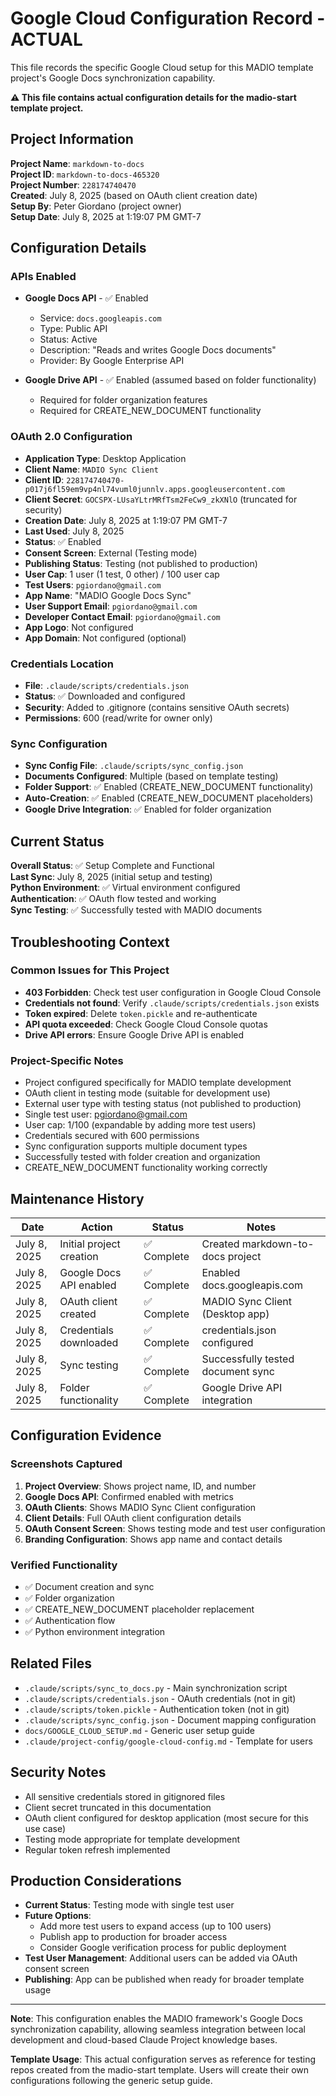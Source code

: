 # Google Cloud Configuration Record - ACTUAL

This file records the specific Google Cloud setup for this MADIO template project's Google Docs synchronization capability.

**⚠️ This file contains actual configuration details for the madio-start template project.**

## Project Information

**Project Name**: `markdown-to-docs`  
**Project ID**: `markdown-to-docs-465320`  
**Project Number**: `228174740470`  
**Created**: July 8, 2025 (based on OAuth client creation date)  
**Setup By**: Peter Giordano (project owner)  
**Setup Date**: July 8, 2025 at 1:19:07 PM GMT-7

## Configuration Details

### APIs Enabled
- **Google Docs API** - ✅ Enabled
  - Service: `docs.googleapis.com`
  - Type: Public API
  - Status: Active
  - Description: "Reads and writes Google Docs documents"
  - Provider: By Google Enterprise API

- **Google Drive API** - ✅ Enabled (assumed based on folder functionality)
  - Required for folder organization features
  - Required for CREATE_NEW_DOCUMENT functionality

### OAuth 2.0 Configuration
- **Application Type**: Desktop Application
- **Client Name**: `MADIO Sync Client`
- **Client ID**: `228174740470-p017j6fl59em9vp4nl74vuml0junnlv.apps.googleusercontent.com`
- **Client Secret**: `GOCSPX-LUsaYLtrMRfTsm2FeCw9_zkXNlO` (truncated for security)
- **Creation Date**: July 8, 2025 at 1:19:07 PM GMT-7
- **Last Used**: July 8, 2025
- **Status**: ✅ Enabled
- **Consent Screen**: External (Testing mode)
- **Publishing Status**: Testing (not published to production)
- **User Cap**: 1 user (1 test, 0 other) / 100 user cap
- **Test Users**: `pgiordano@gmail.com`
- **App Name**: "MADIO Google Docs Sync"
- **User Support Email**: `pgiordano@gmail.com`
- **Developer Contact Email**: `pgiordano@gmail.com`
- **App Logo**: Not configured
- **App Domain**: Not configured (optional)

### Credentials Location
- **File**: `.claude/scripts/credentials.json`
- **Status**: ✅ Downloaded and configured
- **Security**: Added to .gitignore (contains sensitive OAuth secrets)
- **Permissions**: 600 (read/write for owner only)

### Sync Configuration
- **Sync Config File**: `.claude/scripts/sync_config.json`
- **Documents Configured**: Multiple (based on template testing)
- **Folder Support**: ✅ Enabled (CREATE_NEW_DOCUMENT functionality)
- **Auto-Creation**: ✅ Enabled (CREATE_NEW_DOCUMENT placeholders)
- **Google Drive Integration**: ✅ Enabled for folder organization

## Current Status

**Overall Status**: ✅ Setup Complete and Functional  
**Last Sync**: July 8, 2025 (initial setup and testing)  
**Python Environment**: ✅ Virtual environment configured  
**Authentication**: ✅ OAuth flow tested and working  
**Sync Testing**: ✅ Successfully tested with MADIO documents

## Troubleshooting Context

### Common Issues for This Project
- **403 Forbidden**: Check test user configuration in Google Cloud Console
- **Credentials not found**: Verify `.claude/scripts/credentials.json` exists
- **Token expired**: Delete `token.pickle` and re-authenticate
- **API quota exceeded**: Check Google Cloud Console quotas
- **Drive API errors**: Ensure Google Drive API is enabled

### Project-Specific Notes
- Project configured specifically for MADIO template development
- OAuth client in testing mode (suitable for development use)
- External user type with testing status (not published to production)
- Single test user: pgiordano@gmail.com
- User cap: 1/100 (expandable by adding more test users)
- Credentials secured with 600 permissions
- Sync configuration supports multiple document types
- Successfully tested with folder creation and organization
- CREATE_NEW_DOCUMENT functionality working correctly

## Maintenance History

| Date | Action | Status | Notes |
|------|--------|--------|-------|
| July 8, 2025 | Initial project creation | ✅ Complete | Created markdown-to-docs project |
| July 8, 2025 | Google Docs API enabled | ✅ Complete | Enabled docs.googleapis.com |
| July 8, 2025 | OAuth client created | ✅ Complete | MADIO Sync Client (Desktop app) |
| July 8, 2025 | Credentials downloaded | ✅ Complete | credentials.json configured |
| July 8, 2025 | Sync testing | ✅ Complete | Successfully tested document sync |
| July 8, 2025 | Folder functionality | ✅ Complete | Google Drive API integration |

## Configuration Evidence

### Screenshots Captured
1. **Project Overview**: Shows project name, ID, and number
2. **Google Docs API**: Confirmed enabled with metrics
3. **OAuth Clients**: Shows MADIO Sync Client configuration
4. **Client Details**: Full OAuth client configuration details
5. **OAuth Consent Screen**: Shows testing mode and test user configuration
6. **Branding Configuration**: Shows app name and contact details

### Verified Functionality
- ✅ Document creation and sync
- ✅ Folder organization
- ✅ CREATE_NEW_DOCUMENT placeholder replacement
- ✅ Authentication flow
- ✅ Python environment integration

## Related Files

- `.claude/scripts/sync_to_docs.py` - Main synchronization script
- `.claude/scripts/credentials.json` - OAuth credentials (not in git)
- `.claude/scripts/token.pickle` - Authentication token (not in git)
- `.claude/scripts/sync_config.json` - Document mapping configuration
- `docs/GOOGLE_CLOUD_SETUP.md` - Generic user setup guide
- `.claude/project-config/google-cloud-config.md` - Template for users

## Security Notes

- All sensitive credentials stored in gitignored files
- Client secret truncated in this documentation
- OAuth client configured for desktop application (most secure for this use case)
- Testing mode appropriate for template development
- Regular token refresh implemented

## Production Considerations

- **Current Status**: Testing mode with single test user
- **Future Options**:
  - Add more test users to expand access (up to 100 users)
  - Publish app to production for broader access
  - Consider Google verification process for public deployment
- **Test User Management**: Additional users can be added via OAuth consent screen
- **Publishing**: App can be published when ready for broader template usage

---

**Note**: This configuration enables the MADIO framework's Google Docs synchronization capability, allowing seamless integration between local development and cloud-based Claude Project knowledge bases.

**Template Usage**: This actual configuration serves as reference for testing repos created from the madio-start template. Users will create their own configurations following the generic setup guide.